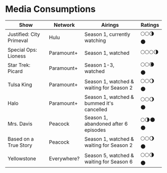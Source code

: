 # Media Consumptions

| Show                                  | Network       | Airings                                   | Ratings    |
| ------------------------------------- | ------------- | ----------------------------------------- | ---------- |
| Justified: City Primeval              | Hulu          | Season 1, currently watching              | 🌕🌕🌗🌑 |
| Special Ops: Lioness                  | Paramount+    | Season 1, watched                         | 🌕🌕🌕🌗 |
| Star Trek: Picard                     | Paramount+    | Season 1-3, watched                       | 🌕🌕🌘🌑 |
| Tulsa King                            | Paramount+    | Season 1, watched & waiting for Season 2  | 🌕🌕🌖🌑 |
| Halo                                  | Paramount+    | Season 1, watched & bummed it's cancelled | 🌕🌕🌖🌑 |
| Mrs. Davis                            | Peacock       | Season 1, abandoned after 6 episodes      | 🌕🌗🌑🌑 |
| Based on a True Story                 | Peacock       | Season 1, watched & waiting for Season 2  | 🌕🌕🌖🌑 |
| Yellowstone                           | Everywhere?   | Season 5, watched & waiting for Season 6  | 🌕🌕🌗🌑 |